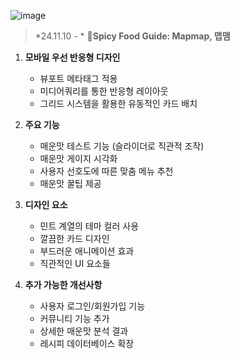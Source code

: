 ![image](https://github.com/user-attachments/assets/6fc3b2a1-18d5-4031-8a5d-445fd2416a0c)
> *24.11.10 - * 
**🍜Spicy Food Guide: Mapmap, 맵맴**
>
1. **모바일 우선 반응형 디자인**
   - 뷰포트 메타태그 적용
   - 미디어쿼리를 통한 반응형 레이아웃
   - 그리드 시스템을 활용한 유동적인 카드 배치

2. **주요 기능**
   - 매운맛 테스트 기능 (슬라이더로 직관적 조작)
   - 매운맛 게이지 시각화
   - 사용자 선호도에 따른 맞춤 메뉴 추천
   - 매운맛 꿀팁 제공

3. **디자인 요소**
   - 민트 계열의 테마 컬러 사용
   - 깔끔한 카드 디자인
   - 부드러운 애니메이션 효과
   - 직관적인 UI 요소들

4. **추가 가능한 개선사항**
   - 사용자 로그인/회원가입 기능
   - 커뮤니티 기능 추가
   - 상세한 매운맛 분석 결과
   - 레시피 데이터베이스 확장
